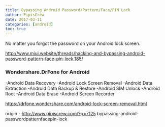 ```yaml
---
title: Bypassing Android Password/Pattern/Face/PIN Lock
author: PipisCrew
date: 2017-03-11
categories: [android]
toc: true
---
```


No matter you forgot the password on your Android lock screen.

http://www.miui.website/threads/hacking-and-bypassing-android-password-pattern-face-pin-lock.185/

### Wondershare.DrFone for Android

-Android Data Recovery
-Android Lock Screen Removal
-Android Data Extraction
-Android Data Backup & Restore
-Android SIM Unlock
-Android Root
-Android Data Erase
-Android Screen Recorder

https://drfone.wondershare.com/android-lock-screen-removal.html

origin - http://www.pipiscrew.com/?p=7125 bypassing-android-passwordpatternfacepin-lock